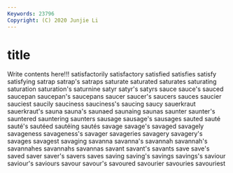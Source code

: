```yaml
---
Keywords: 23796
Copyright: (C) 2020 Junjie Li
---
```


# title

Write contents here!!!
satisfactorily 
satisfactory
satisfied 
satisfies 
satisfy 
satisfying 
satrap 
satrap's 
satraps 
saturate 
saturated 
saturates
saturating 
saturation 
saturation's 
saturnine 
satyr 
satyr's 
satyrs 
sauce 
sauce's 
sauced
saucepan 
saucepan's 
saucepans 
saucer 
saucer's 
saucers 
sauces 
saucier 
sauciest 
saucily
sauciness 
sauciness's 
saucing 
saucy 
sauerkraut 
sauerkraut's 
sauna 
sauna's 
saunaed 
saunaing
saunas 
saunter 
saunter's 
sauntered 
sauntering 
saunters 
sausage 
sausage's 
sausages 
sauted
sauté 
sauté's 
sautéed 
sautéing 
sautés 
savage 
savage's 
savaged 
savagely 
savageness
savageness's 
savager 
savageries 
savagery 
savagery's 
savages 
savagest 
savaging 
savanna 
savanna's
savannah 
savannah's 
savannahes 
savannahs 
savannas 
savant 
savant's 
savants 
save 
save's
saved 
saver 
saver's 
savers 
saves 
saving 
saving's 
savings 
savings's 
saviour
saviour's 
saviours 
savour 
savour's 
savoured 
savourier 
savouries 
savouriest 
